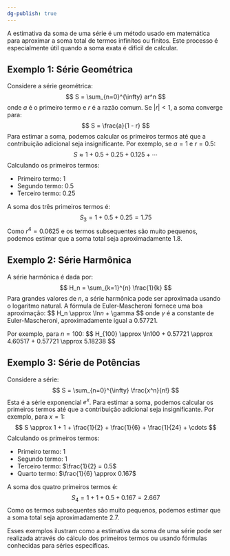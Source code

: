 ```yaml
---
dg-publish: true
---
```


A estimativa da soma de uma série é um método usado em matemática para aproximar a soma total de termos infinitos ou finitos. Este processo é especialmente útil quando a soma exata é difícil de calcular.

## Exemplo 1: Série Geométrica

Considere a série geométrica:
$$
S = \sum_{n=0}^{\infty} ar^n
$$
onde $a$ é o primeiro termo e $r$ é a razão comum. Se $|r| < 1$, a soma converge para:
$$
S = \frac{a}{1 - r}
$$
Para estimar a soma, podemos calcular os primeiros termos até que a contribuição adicional seja insignificante. Por exemplo, se $a = 1$ e $r = 0.5$:
$$
S \approx 1 + 0.5 + 0.25 + 0.125 + \cdots
$$
Calculando os primeiros termos:

- Primeiro termo: $1$
- Segundo termo: $0.5$
- Terceiro termo: $0.25$

A soma dos três primeiros termos é:
$$
S_3 = 1 + 0.5 + 0.25 = 1.75
$$
Como $r^4 = 0.0625$ e os termos subsequentes são muito pequenos, podemos estimar que a soma total seja aproximadamente $1.8$.

## Exemplo 2: Série Harmônica

A série harmônica é dada por:
$$
H_n = \sum_{k=1}^{n} \frac{1}{k}
$$
Para grandes valores de $n$, a série harmônica pode ser aproximada usando o logaritmo natural. A fórmula de Euler-Mascheroni fornece uma boa aproximação:
$$
H_n \approx \ln$n$ + \gamma
$$
onde $\gamma$ é a constante de Euler-Mascheroni, aproximadamente igual a $0.57721$.

Por exemplo, para $n = 100$:
$$
H_{100} \approx \ln$100$ + 0.57721 \approx 4.60517 + 0.57721 \approx 5.18238
$$
## Exemplo 3: Série de Potências

Considere a série:
$$
S = \sum_{n=0}^{\infty} \frac{x^n}{n!}
$$
Esta é a série exponencial $e^x$. Para estimar a soma, podemos calcular os primeiros termos até que a contribuição adicional seja insignificante. Por exemplo, para $x = 1$:
$$
S \approx 1 + 1 + \frac{1}{2} + \frac{1}{6} + \frac{1}{24} + \cdots
$$
Calculando os primeiros termos:

- Primeiro termo: $1$
- Segundo termo: $1$
- Terceiro termo: $\frac{1}{2} = 0.5$
- Quarto termo: $\frac{1}{6} \approx 0.167$

A soma dos quatro primeiros termos é:
$$
S_4 = 1 + 1 + 0.5 + 0.167 = 2.667
$$
Como os termos subsequentes são muito pequenos, podemos estimar que a soma total seja aproximadamente $2.7$.

Esses exemplos ilustram como a estimativa da soma de uma série pode ser realizada através do cálculo dos primeiros termos ou usando fórmulas conhecidas para séries específicas.
